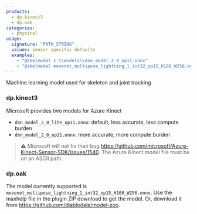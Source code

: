 ```yaml
---
products:
  - dp.kinect3
  - dp.oak
categories:
  - physical
usage:
  signature: "PATH_STRING"
  values: sensor specific defaults
  examples:
    - "@skelmodel c:\\models\\dnn_model_2_0_op11.onnx"
    - "@skelmodel movenet_multipose_lightning_1_int32_op15_H160_W256.onnx"
---
```


Machine learning model used for skeleton and joint tracking

### dp.kinect3

Microsoft provides two models for Azure Kinect

* `dnn_model_2_0_lite_op11.onnx`: default, less accurate, less compute burden
* `dnn_model_2_0_op11.onnx`: more accurate, more compute burden

> :warning: Microsoft will not fix their bug
> <https://github.com/microsoft/Azure-Kinect-Sensor-SDK/issues/1540>.
> The Azure Kinect model file must be on an ASCII path.

### dp.oak

The model currently supported is `movenet_multipose_lightning_1_int32_op15_H160_W256.onnx`.
Use the maxhelp file in the plugin ZIP download to get the model. Or, download it from
<https://github.com/diablodale/model-zoo>.
